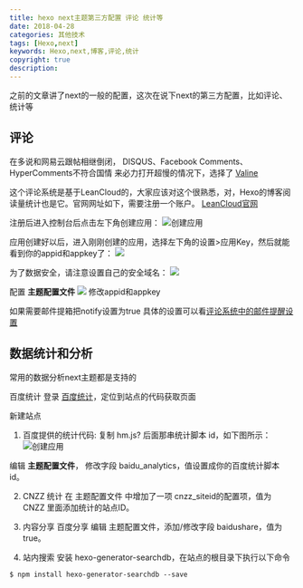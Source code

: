```yaml
---
title: hexo next主题第三方配置 评论 统计等
date: 2018-04-28
categories: 其他技术
tags: [Hexo,next]
keywords: Hexo,next,博客,评论,统计
copyright: true
description:
---
```

<!-- more -->
之前的文章讲了next的一般的配置，这次在说下next的第三方配置，比如评论、统计等

## 评论
在多说和网易云跟帖相继倒闭，
DISQUS、Facebook Comments、HyperComments不符合国情
来必力打开超慢的情况下，选择了 [Valine](https://valine.js.org/)

这个评论系统是基于LeanCloud的，大家应该对这个很熟悉，对，Hexo的博客阅读量统计也是它。官网网址如下，需要注册一个账户。
[LeanCloud官网](https://leancloud.cn/)

注册后进入控制台后点击左下角创建应用：
![创建应用](https://p7vioebko.bkt.clouddn.com/3.jpg)

应用创建好以后，进入刚刚创建的应用，选择左下角的设置>应用Key，然后就能看到你的appid和appkey了：
![](https://p7vioebko.bkt.clouddn.com/4.jpg)

为了数据安全，请注意设置自己的安全域名：
![](https://p7vioebko.bkt.clouddn.com/5.jpg)

配置 **主题配置文件**
![](https://p7vioebko.bkt.clouddn.com/6.png)
修改appid和appkey

如果需要邮件提箱把notify设置为true
具体的设置可以看[评论系统中的邮件提醒设置](https://github.com/xCss/Valine/wiki/Valine-%E8%AF%84%E8%AE%BA%E7%B3%BB%E7%BB%9F%E4%B8%AD%E7%9A%84%E9%82%AE%E4%BB%B6%E6%8F%90%E9%86%92%E8%AE%BE%E7%BD%AE)

## 数据统计和分析
常用的数据分析next主题都是支持的

百度统计
登录 [百度统计](https://tongji.baidu.com/web/25528541/welcome/login)，定位到站点的代码获取页面

新建站点

1. 百度提供的统计代码:
复制 hm.js? 后面那串统计脚本 id，如下图所示：
![创建应用](https://p7vioebko.bkt.clouddn.com/7.jpg)

编辑 **主题配置文件**， 修改字段 baidu_analytics，值设置成你的百度统计脚本 id。

2. CNZZ 统计
在 主题配置文件 中增加了一项 cnzz_siteid的配置项，值为 CNZZ 里面添加统计的站点ID。

3. 内容分享
百度分享
编辑 主题配置文件，添加/修改字段 baidushare，值为 true。

4. 站内搜索
安装 hexo-generator-searchdb，在站点的根目录下执行以下命令
```shell
$ npm install hexo-generator-searchdb --save
```